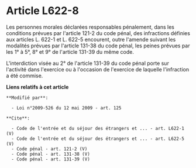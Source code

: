 # Article L622-8

Les personnes morales déclarées responsables pénalement, dans les conditions prévues par l'article 121-2 du code pénal, des
infractions définies aux articles L. 622-1 et L. 622-5 encourent, outre l'amende suivant les modalités prévues par l'article
131-38 du code pénal, les peines prévues par les 1° à 5°, 8° et 9° de l'article 131-39 du même code. 

L'interdiction visée au 2° de l'article 131-39 du code pénal porte sur l'activité dans l'exercice ou à l'occasion de
l'exercice de laquelle l'infraction a été commise.

**Liens relatifs à cet article**

	**Modifié par**:

	  - Loi n°2009-526 du 12 mai 2009 - art. 125

	**Cite**:

	  - Code de l'entrée et du séjour des étrangers et ... - art. L622-1 (V)
	  - Code de l'entrée et du séjour des étrangers et ... - art. L622-5 (V)
	  - Code pénal - art. 121-2 (V)
	  - Code pénal - art. 131-38 (V)
	  - Code pénal - art. 131-39 (V)
